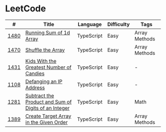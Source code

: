 # LeetCode

| #                        | Title                                                                                                                                       | Language   | Difficulty | Tags          |
| ------------------------ | ------------------------------------------------------------------------------------------------------------------------------------------- | ---------- | ---------- | ------------- |
| [1480](1480/solution.ts) | [Running Sum of 1d Array](https://leetcode.com/problems/running-sum-of-1d-array/)                                                           | TypeScript | Easy       | Array Methods |
| [1470](1470/solution.ts) | [Shuffle the Array](https://leetcode.com/problems/shuffle-the-array/)                                                                       | TypeScript | Easy       | Array Methods |
| [1431](1431/solution.ts) | [Kids With the Greatest Number of Candies](https://leetcode.com/problems/kids-with-the-greatest-number-of-candies/)                         | TypeScript | Easy       | -             |
| [1108](1108/solution.ts) | [Defanging an IP Address](https://leetcode.com/problems/defanging-an-ip-address/)                                                           | TypeScript | Easy       | -             |
| [1281](1281/solution.ts) | [Subtract the Product and Sum of Digits of an Integer](https://leetcode.com/problems/subtract-the-product-and-sum-of-digits-of-an-integer/) | TypeScript | Easy       | Math          |
| [1389](1389/solution.ts) | [Create Target Array in the Given Order](https://leetcode.com/problems/create-target-array-in-the-given-order/)                             | TypeScript | Easy       | Array Methods |
